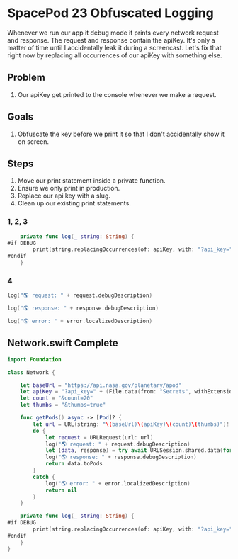 # SpacePod 23 Obfuscated Logging

Whenever we run our app it debug mode it prints every network request and response. The request and response contain the apiKey. It's only a matter of time until I accidentally leak it during a screencast. Let's fix that right now by replacing all occurrences of our apiKey with something else. 

## Problem

1. Our apiKey get printed to the console whenever we make a request.

## Goals

1. Obfuscate the key before we print it so that I don't accidentally show it on screen. 

## Steps

1. Move our print statement inside a private function.
2. Ensure we only print in production.
3. Replace our api key with a slug.
4. Clean up our existing print statements.

### 1, 2, 3

```swift
    private func log(_ string: String) {
#if DEBUG
        print(string.replacingOccurrences(of: apiKey, with: "?api_key=" + "YOUR_OBFUSCATED_API_KEY"))
#endif
    }
```

### 4

```swift
log("🌎 request: " + request.debugDescription)
```

```swift
log("🌎 response: " + response.debugDescription)
```

```swift
log("🌎 error: " + error.localizedDescription)
```

## Network.swift Complete

```swift
import Foundation

class Network {

    let baseUrl = "https://api.nasa.gov/planetary/apod"
    let apiKey = "?api_key=" + (File.data(from: "Secrets", withExtension: .json)?.toSecret?.apiKey.description ?? "DEMO_KEY")
    let count = "&count=20"
    let thumbs = "&thumbs=true"

    func getPods() async -> [Pod]? {
        let url = URL(string: "\(baseUrl)\(apiKey)\(count)\(thumbs)")!
        do {
            let request = URLRequest(url: url)
            log("🌎 request: " + request.debugDescription)
            let (data, response) = try await URLSession.shared.data(for: request)
            log("🌎 response: " + response.debugDescription)
            return data.toPods
        }
        catch {
            log("🌎 error: " + error.localizedDescription)
            return nil
        }
    }

    private func log(_ string: String) {
#if DEBUG
        print(string.replacingOccurrences(of: apiKey, with: "?api_key=" + "YOUR_OBFUSCATED_API_KEY"))
#endif
    }
}
```
